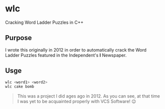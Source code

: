 # wlc

Cracking Word Ladder Puzzles in C++

## Purpose

I wrote this originally in 2012 in order to automatically crack the Word Ladder Puzzles featured in the Independent's **I** Newspaper.

## Usge

```sh
wlc <word1> <word2>
wlc cake bomb
```

> This was a project I did ages ago in 2012. As you can see, at that time I was yet to be acquainted properly with VCS Software! :wink:
